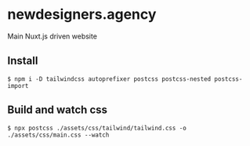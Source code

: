 # newdesigners.agency

Main Nuxt.js driven website

## Install

```
$ npm i -D tailwindcss autoprefixer postcss postcss-nested postcss-import
```

## Build and watch css

```
$ npx postcss ./assets/css/tailwind/tailwind.css -o ./assets/css/main.css --watch
```
